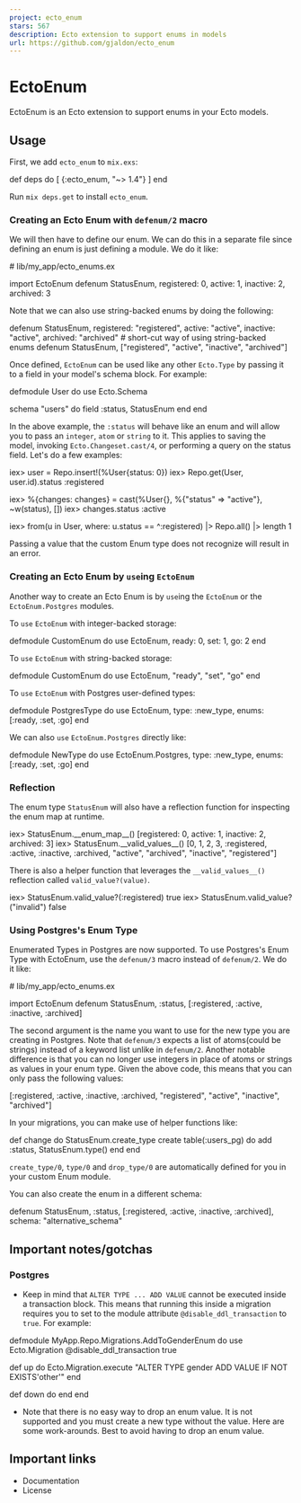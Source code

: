 ```yaml
---
project: ecto_enum
stars: 567
description: Ecto extension to support enums in models
url: https://github.com/gjaldon/ecto_enum
---
```


EctoEnum
========

EctoEnum is an Ecto extension to support enums in your Ecto models.

Usage
-----

First, we add `ecto_enum` to `mix.exs`:

def deps do
  \[
    {:ecto\_enum, "~> 1.4"}
  \]
end

Run `mix deps.get` to install `ecto_enum`.

### Creating an Ecto Enum with `defenum/2` macro

We will then have to define our enum. We can do this in a separate file since defining an enum is just defining a module. We do it like:

\# lib/my\_app/ecto\_enums.ex

import EctoEnum
defenum StatusEnum, registered: 0, active: 1, inactive: 2, archived: 3

Note that we can also use string-backed enums by doing the following:

defenum StatusEnum, registered: "registered", active: "active", inactive: "active", archived: "archived"
\# short-cut way of using string-backed enums
defenum StatusEnum, \["registered", "active", "inactive", "archived"\]

Once defined, `EctoEnum` can be used like any other `Ecto.Type` by passing it to a field in your model's schema block. For example:

defmodule User do
  use Ecto.Schema

  schema "users" do
    field :status, StatusEnum
  end
end

In the above example, the `:status` will behave like an enum and will allow you to pass an `integer`, `atom` or `string` to it. This applies to saving the model, invoking `Ecto.Changeset.cast/4`, or performing a query on the status field. Let's do a few examples:

iex\> user \= Repo.insert!(%User{status: 0})
iex\> Repo.get(User, user.id).status
:registered

iex\> %{changes: changes} \= cast(%User{}, %{"status" \=> "active"}, ~w(status), \[\])
iex\> changes.status
:active

iex\> from(u in User, where: u.status \== ^:registered) |> Repo.all() |> length
1

Passing a value that the custom Enum type does not recognize will result in an error.

### Creating an Ecto Enum by `use`ing `EctoEnum`

Another way to create an Ecto Enum is by `use`ing the `EctoEnum` or the `EctoEnum.Postgres` modules.

To `use` `EctoEnum` with integer-backed storage:

defmodule CustomEnum do
  use EctoEnum, ready: 0, set: 1, go: 2
end

To `use` `EctoEnum` with string-backed storage:

defmodule CustomEnum do
  use EctoEnum, "ready", "set", "go"
end

To `use` `EctoEnum` with Postgres user-defined types:

defmodule PostgresType do
  use EctoEnum, type: :new\_type, enums: \[:ready, :set, :go\]
end

We can also `use` `EctoEnum.Postgres` directly like:

defmodule NewType do
  use EctoEnum.Postgres, type: :new\_type, enums: \[:ready, :set, :go\]
end

### Reflection

The enum type `StatusEnum` will also have a reflection function for inspecting the enum map at runtime.

iex\> StatusEnum.\_\_enum\_map\_\_()
\[registered: 0, active: 1, inactive: 2, archived: 3\]
iex\> StatusEnum.\_\_valid\_values\_\_()
\[0, 1, 2, 3, :registered, :active, :inactive, :archived, "active", "archived",
"inactive", "registered"\]

There is also a helper function that leverages the `__valid_values__()` reflection called `valid_value?(value)`.

iex\> StatusEnum.valid\_value?(:registered)
true
iex\> StatusEnum.valid\_value?("invalid")
false

### Using Postgres's Enum Type

Enumerated Types in Postgres are now supported. To use Postgres's Enum Type with EctoEnum, use the `defenum/3` macro instead of `defenum/2`. We do it like:

\# lib/my\_app/ecto\_enums.ex

import EctoEnum
defenum StatusEnum, :status, \[:registered, :active, :inactive, :archived\]

The second argument is the name you want to use for the new type you are creating in Postgres. Note that `defenum/3` expects a list of atoms(could be strings) instead of a keyword list unlike in `defenum/2`. Another notable difference is that you can no longer use integers in place of atoms or strings as values in your enum type. Given the above code, this means that you can only pass the following values:

\[:registered, :active, :inactive, :archived, "registered", "active", "inactive", "archived"\]

In your migrations, you can make use of helper functions like:

def change do
  StatusEnum.create\_type
  create table(:users\_pg) do
    add :status, StatusEnum.type()
  end
end

`create_type/0`, `type/0` and `drop_type/0` are automatically defined for you in your custom Enum module.

You can also create the enum in a different schema:

defenum StatusEnum, :status, \[:registered, :active, :inactive, :archived\], schema: "alternative\_schema"

Important notes/gotchas
-----------------------

### Postgres

-   Keep in mind that `ALTER TYPE ... ADD VALUE` cannot be executed inside a transaction block. This means that running this inside a migration requires you to set to the module attribute `@disable_ddl_transaction` to `true`. For example:

defmodule MyApp.Repo.Migrations.AddToGenderEnum do
  use Ecto.Migration
  @disable\_ddl\_transaction true

  def up do
    Ecto.Migration.execute "ALTER TYPE gender ADD VALUE IF NOT EXISTS'other'"
  end

  def down do
  end
end

-   Note that there is no easy way to drop an enum value. It is not supported and you must create a new type without the value. Here are some work-arounds. Best to avoid having to drop an enum value.

Important links
---------------

-   Documentation
-   License
